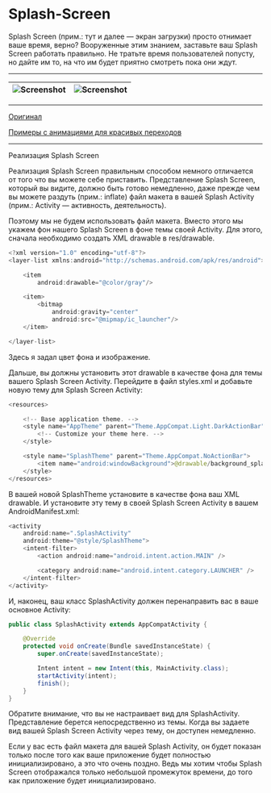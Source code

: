 # Splash-Screen

Splash Screen (прим.: тут и далее — экран загрузки) просто отнимает ваше время, верно? Вооруженные этим знанием, заставьте ваш Splash Screen работать правильно. Не тратьте время пользователей попусту, но дайте им то, на что им будет приятно смотреть пока они ждут.
***

|![Screenshot](https://github.com/VitaliBov/Screenshots-for-README/blob/master/S70209-13490777.jpg)|![Screenshot](https://github.com/VitaliBov/Screenshots-for-README/blob/master/S70209-13491383.jpg)|
| ------------- |:------------------:|

***

[Оригинал](https://habrahabr.ru/post/312516/)

[Примеры с анимациями для красивых переходов](http://saulmm.github.io/avoding-android-cold-starts)

***

Реализация Splash Screen


Реализация Splash Screen правильным способом немного отличается от того что вы можете себе приставить. Представление Splash Screen, который вы видите, должно быть готово немедленно, даже прежде чем вы можете раздуть (прим.: inflate) файл макета в вашей Splash Activity (прим.: Activity — активность, деятельность).

Поэтому мы не будем использовать файл макета. Вместо этого мы укажем фон нашего Splash Screen в фоне темы своей Activity. Для этого, сначала необходимо создать XML drawable в res/drawable.

```java
<?xml version="1.0" encoding="utf-8"?>
<layer-list xmlns:android="http://schemas.android.com/apk/res/android">

    <item
        android:drawable="@color/gray"/>

    <item>
        <bitmap
            android:gravity="center"
            android:src="@mipmap/ic_launcher"/>
    </item>

</layer-list>
```

Здесь я задал цвет фона и изображение.

Дальше, вы должны установить этот drawable в качестве фона для темы вашего Splash Screen Activity. Перейдите в файл styles.xml и добавьте новую тему для Splash Screen Activity:

```java
<resources>

    <!-- Base application theme. -->
    <style name="AppTheme" parent="Theme.AppCompat.Light.DarkActionBar">
        <!-- Customize your theme here. -->
    </style>

    <style name="SplashTheme" parent="Theme.AppCompat.NoActionBar">
        <item name="android:windowBackground">@drawable/background_splash</item>
    </style>
</resources>
```

В вашей новой SplashTheme установите в качестве фона ваш XML drawable. И установите эту тему в своей Splash Screen Activity в вашем AndroidManifest.xml:

```java
<activity
    android:name=".SplashActivity"
    android:theme="@style/SplashTheme">
    <intent-filter>
        <action android:name="android.intent.action.MAIN" />

        <category android:name="android.intent.category.LAUNCHER" />
    </intent-filter>
</activity>
```

И, наконец, ваш класс SplashActivity должен перенаправить вас в ваше основное Activity:

```java
public class SplashActivity extends AppCompatActivity {

    @Override
    protected void onCreate(Bundle savedInstanceState) {
        super.onCreate(savedInstanceState);

        Intent intent = new Intent(this, MainActivity.class);
        startActivity(intent);
        finish();
    }
}
```

Обратите внимание, что вы не настраивает вид для SplashActivity. Представление берется непосредственно из темы. Когда вы задаете вид вашей Splash Screen Activity через тему, он доступен немедленно.

Если у вас есть файл макета для вашей Splash Activity, он будет показан только после того как ваше приложение будет полностью инициализировано, а это что очень поздно. Ведь мы хотим чтобы Splash Screen отображался только небольшой промежуток времени, до того как приложение будет инициализировано.
